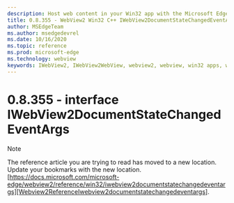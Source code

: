 ```yaml
---
description: Host web content in your Win32 app with the Microsoft Edge WebView2 control
title: 0.8.355 - WebView2 Win32 C++ IWebView2DocumentStateChangedEventArgs
author: MSEdgeTeam
ms.author: msedgedevrel
ms.date: 10/16/2020
ms.topic: reference
ms.prod: microsoft-edge
ms.technology: webview
keywords: IWebView2, IWebView2WebView, webview2, webview, win32 apps, win32, edge
---
```


# 0.8.355 - interface IWebView2DocumentStateChangedEventArgs 

> [!NOTE]
> The reference article you are trying to read has moved to a new location.  
> Update your bookmarks with the new location.  
> [https://docs.microsoft.com/microsoft-edge/webview2/reference/win32/iwebview2documentstatechangedeventargs][Webview2ReferenceIwebview2documentstatechangedeventargs].  

[Webview2ReferenceIwebview2documentstatechangedeventargs]: /microsoft-edge/webview2/reference/win32/iwebview2documentstatechangedeventargs "interface IWebView2DocumentStateChangedEventArgs | Microsoft Docs"
